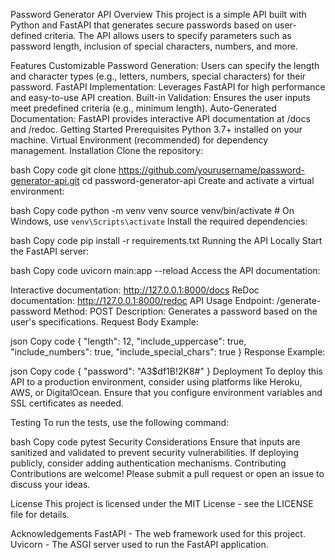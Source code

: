 Password Generator API
Overview
This project is a simple API built with Python and FastAPI that generates secure passwords based on user-defined criteria. The API allows users to specify parameters such as password length, inclusion of special characters, numbers, and more.

Features
Customizable Password Generation: Users can specify the length and character types (e.g., letters, numbers, special characters) for their password.
FastAPI Implementation: Leverages FastAPI for high performance and easy-to-use API creation.
Built-in Validation: Ensures the user inputs meet predefined criteria (e.g., minimum length).
Auto-Generated Documentation: FastAPI provides interactive API documentation at /docs and /redoc.
Getting Started
Prerequisites
Python 3.7+ installed on your machine.
Virtual Environment (recommended) for dependency management.
Installation
Clone the repository:

bash
Copy code
git clone https://github.com/yourusername/password-generator-api.git
cd password-generator-api
Create and activate a virtual environment:

bash
Copy code
python -m venv venv
source venv/bin/activate  # On Windows, use `venv\Scripts\activate`
Install the required dependencies:

bash
Copy code
pip install -r requirements.txt
Running the API Locally
Start the FastAPI server:

bash
Copy code
uvicorn main:app --reload
Access the API documentation:

Interactive documentation: http://127.0.0.1:8000/docs
ReDoc documentation: http://127.0.0.1:8000/redoc
API Usage
Endpoint: /generate-password
Method: POST
Description: Generates a password based on the user's specifications.
Request Body Example:

json
Copy code
{
  "length": 12,
  "include_uppercase": true,
  "include_numbers": true,
  "include_special_chars": true
}
Response Example:

json
Copy code
{
  "password": "A3$df1B!2K8#"
}
Deployment
To deploy this API to a production environment, consider using platforms like Heroku, AWS, or DigitalOcean. Ensure that you configure environment variables and SSL certificates as needed.

Testing
To run the tests, use the following command:

bash
Copy code
pytest
Security Considerations
Ensure that inputs are sanitized and validated to prevent security vulnerabilities.
If deploying publicly, consider adding authentication mechanisms.
Contributing
Contributions are welcome! Please submit a pull request or open an issue to discuss your ideas.

License
This project is licensed under the MIT License - see the LICENSE file for details.

Acknowledgements
FastAPI - The web framework used for this project.
Uvicorn - The ASGI server used to run the FastAPI application.